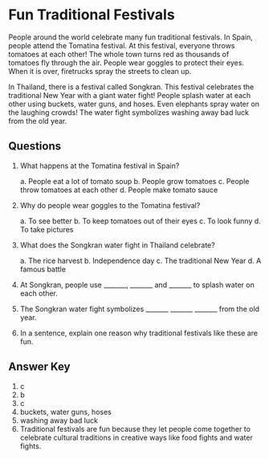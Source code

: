 # Fun Traditional Festivals

People around the world celebrate many fun traditional festivals. In Spain, people attend the Tomatina festival. At this festival, everyone throws tomatoes at each other! The whole town turns red as thousands of tomatoes fly through the air. People wear goggles to protect their eyes. When it is over, firetrucks spray the streets to clean up.

In Thailand, there is a festival called Songkran. This festival celebrates the traditional New Year with a giant water fight! People splash water at each other using buckets, water guns, and hoses. Even elephants spray water on the laughing crowds! The water fight symbolizes washing away bad luck from the old year.

## Questions

1. What happens at the Tomatina festival in Spain?

   a. People eat a lot of tomato soup
   b. People grow tomatoes
   c. People throw tomatoes at each other
   d. People make tomato sauce

2. Why do people wear goggles to the Tomatina festival?

   a. To see better
   b. To keep tomatoes out of their eyes
   c. To look funny
   d. To take pictures

3. What does the Songkran water fight in Thailand celebrate?

   a. The rice harvest
   b. Independence day
   c. The traditional New Year
   d. A famous battle

4. At Songkran, people use _______, _______ and _______ to splash water on each other.

5. The Songkran water fight symbolizes _______ _______ _______ from the old year.

6. In a sentence, explain one reason why traditional festivals like these are fun.

## Answer Key

1. c
2. b
3. c
4. buckets, water guns, hoses
5. washing away bad luck
6. Traditional festivals are fun because they let people come together to celebrate cultural traditions in creative ways like food fights and water fights.
